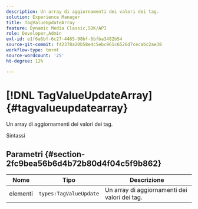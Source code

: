 ```yaml
---
description: Un array di aggiornamenti dei valori dei tag.
solution: Experience Manager
title: TagValueUpdateArray
feature: Dynamic Media Classic,SDK/API
role: Developer,Admin
exl-id: e1f6a6bf-6c27-4465-98bf-6bfba3482b54
source-git-commit: f42378a20b58e4c5ebc961c6526d7cecabc2ae38
workflow-type: tm+mt
source-wordcount: '25'
ht-degree: 12%

---
```


# [!DNL TagValueUpdateArray]{#tagvalueupdatearray}

Un array di aggiornamenti dei valori dei tag.

Sintassi

## Parametri {#section-2fc9bea56b6d4b72b80d4f04c5f9b862}

| Nome | Tipo | Descrizione |
|---|---|---|
| elementi | `types:TagValueUpdate` | Un array di aggiornamenti dei valori dei tag. |
